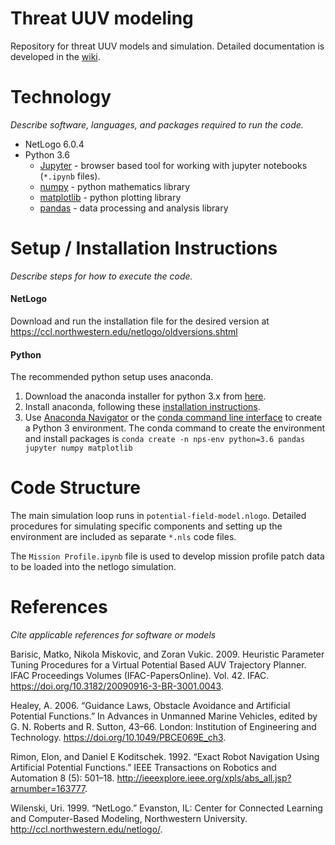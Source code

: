 # Threat UUV modeling

Repository for threat UUV models and simulation.  Detailed documentation is developed in the [wiki](https://gitlab.nps.edu/team1-cuuv/threat-uuv-modeling/wikis/home).

# Technology
*Describe software, languages, and packages required to run the code.*

* NetLogo 6.0.4
* Python 3.6
  * [Jupyter](http://jupyter.org/) - browser based tool for working with jupyter notebooks (`*.ipynb` files).
  * [numpy](http://www.numpy.org/) - python mathematics library
  * [matplotlib](https://matplotlib.org/) - python plotting library
  * [pandas](https://pandas.pydata.org/) - data processing and analysis library

# Setup / Installation Instructions
*Describe steps for how to execute the code.*

#### NetLogo

Download and run the installation file for the desired version at https://ccl.northwestern.edu/netlogo/oldversions.shtml

#### Python

The recommended python setup uses anaconda.

1. Download the anaconda installer for python 3.x from [here](https://www.anaconda.com/download/).
2. Install anaconda, following these [installation instructions](https://docs.anaconda.com/anaconda/install/).
3. Use [Anaconda Navigator](https://docs.anaconda.com/anaconda/navigator/getting-started/) or the [conda command line interface](https://conda.io/docs/user-guide/getting-started.html) to create a Python 3 environment.  The conda command to create the environment and install packages is `conda create -n nps-env python=3.6 pandas jupyter numpy matplotlib` 

# Code Structure

The main simulation loop runs in `potential-field-model.nlogo`.  Detailed
procedures for simulating specific components and setting up the environment are
included as separate `*.nls` code files.

The `Mission Profile.ipynb` file is used to develop mission profile patch data to be loaded into the netlogo simulation.

# References
*Cite applicable references for software or models*

Barisic, Matko, Nikola Miskovic, and Zoran Vukic. 2009. Heuristic Parameter Tuning Procedures for a Virtual Potential Based AUV Trajectory Planner. IFAC Proceedings Volumes (IFAC-PapersOnline). Vol. 42. IFAC. https://doi.org/10.3182/20090916-3-BR-3001.0043.

Healey, A. 2006. “Guidance Laws, Obstacle Avoidance and Artificial Potential Functions.” In Advances in Unmanned Marine Vehicles, edited by G. N. Roberts and R. Sutton, 43–66. London: Institution of Engineering and Technology. https://doi.org/10.1049/PBCE069E_ch3.

Rimon, Elon, and Daniel E Koditschek. 1992. “Exact Robot Navigation Using Artificial Potential Functions.” IEEE Transactions on Robotics and Automation 8 (5): 501–18. http://ieeexplore.ieee.org/xpls/abs_all.jsp?arnumber=163777.

Wilenski, Uri. 1999. “NetLogo.” Evanston, IL: Center for Connected Learning and Computer-Based Modeling, Northwestern University. http://ccl.northwestern.edu/netlogo/.
